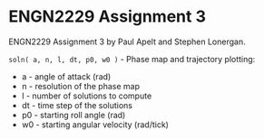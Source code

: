 # ENGN2229 Assignment 3
ENGN2229 Assignment 3 by Paul Apelt and Stephen Lonergan.

`soln( a, n, l, dt, p0, w0 )` - Phase map and trajectory plotting:

*   a - angle of attack (rad)
*   n - resolution of the phase map
*   l - number of solutions to compute
*   dt - time step of the solutions
*   p0 - starting roll angle (rad)
*   w0 - starting angular velocity (rad/tick)
